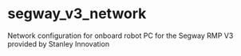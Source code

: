 # segway_v3_network
Network configuration for onboard robot PC for the Segway RMP V3 provided by Stanley Innovation
